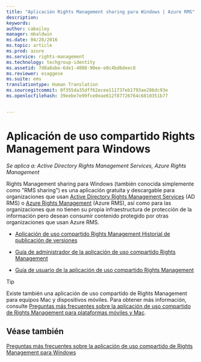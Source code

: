 ```yaml
---
title: "Aplicación Rights Management sharing para Windows | Azure RMS"
description: 
keywords: 
author: cabailey
manager: mbaldwin
ms.date: 04/28/2016
ms.topic: article
ms.prod: azure
ms.service: rights-management
ms.technology: techgroup-identity
ms.assetid: 7d8a8abe-6de1-4088-90ee-e0c4bd6deec8
ms.reviewer: esaggese
ms.suite: ems
translationtype: Human Translation
ms.sourcegitcommit: 0f355da35dff62ecee111737eb1793ae286dc93e
ms.openlocfilehash: 39eebe7e99fce0eae612f87726764c6810351b77


---
```


# Aplicación de uso compartido Rights Management para Windows

*Se aplica a: Active Directory Rights Management Services, Azure Rights Management*

Rights Management sharing para Windows (también conocida simplemente como "RMS sharing") es una aplicación gratuita y descargable para organizaciones que usan [Active Directory Rights Management Services](https://technet.microsoft.com/library/cc772403.aspx) (AD RMS) o [Azure Rights Management](../understand-explore/azure-rights-management.md) (Azure RMS), así como para las organizaciones que no tienen su propia infraestructura de protección de la información pero desean consumir contenido protegido por otras organizaciones que usan Azure RMS.

-   [Aplicación de uso compartido Rights Management Historial de publicación de versiones](sharing-app-version-release-history.md)

-   [Guía de administrador de la aplicación de uso compartido Rights Management](sharing-app-admin-guide.md)

-   [Guía de usuario de la aplicación de uso compartido Rights Management](sharing-app-user-guide.md)

> [!TIP]
> Existe también una aplicación de uso compartido de Rights Management para equipos Mac y dispositivos móviles. Para obtener más información, consulte [Preguntas más frecuentes sobre la aplicación de uso compartido de Rights Management para plataformas móviles y Mac](http://technet.microsoft.com/dn451248).

## Véase también
[Preguntas más frecuentes sobre la aplicación de uso compartido de Rights Management para Windows](http://technet.microsoft.com/dn467883)




<!--HONumber=Jun16_HO4-->


